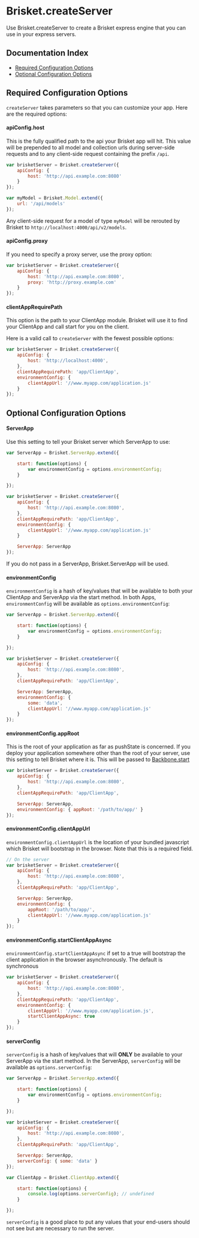 Brisket.createServer
==================
Use Brisket.createServer to create a Brisket express engine that you can use in your express servers.

## Documentation Index

* [Required Configuration Options](#required-configuration-options)
* [Optional Configuration Options](#optional-configuration-options)

## Required Configuration Options
`createServer` takes parameters so that you can customize your app. Here are the required options:

#### apiConfig.host
This is the fully qualified path to the api your Brisket app will hit. This value will be prepended to all model and collection urls during server-side requests and to any client-side request containing the prefix ```/api```.

```js
var brisketServer = Brisket.createServer({
    apiConfig: {
        host: 'http://api.example.com:8080'
    }
});

var myModel = Brisket.Model.extend({
    url: '/api/models'
});
```

Any client-side request for a model of type ```myModel``` will be rerouted by Brisket to ```http://localhost:4000/api/v2/models```.

#### apiConfig.proxy
If you need to specify a proxy server, use the proxy option:

```js
var brisketServer = Brisket.createServer({
    apiConfig: {
        host: 'http://api.example.com:8080',
        proxy: 'http://proxy.example.com'
    }
});
```

#### clientAppRequirePath
This option is the path to your ClientApp module. Brisket will use it to find your ClientApp and call start for you on the client.

Here is a valid call to `createServer` with the fewest possible options:

```js
var brisketServer = Brisket.createServer({
    apiConfig: {
        host: 'http://localhost:4000',
    },
    clientAppRequirePath: 'app/ClientApp',
    environmentConfig: {
        clientAppUrl: '//www.myapp.com/application.js'
    }
});
```

## Optional Configuration Options

#### ServerApp
Use this setting to tell your Brisket server which ServerApp to use:

```js
var ServerApp = Brisket.ServerApp.extend({

    start: function(options) {
        var environmentConfig = options.environmentConfig;
    }

});

var brisketServer = Brisket.createServer({
    apiConfig: {
        host: 'http://api.example.com:8080',
    },
    clientAppRequirePath: 'app/ClientApp',
    environmentConfig: {
        clientAppUrl: '//www.myapp.com/application.js'
    }

    ServerApp: ServerApp
});
```

If you do not pass in a ServerApp, Brisket.ServerApp will be used.

#### environmentConfig
`environmentConfig` is a hash of key/values that will be available to both your ClientApp and ServerApp via the start method. In both Apps, `environmentConfig` will be available as `options.environmentConfig`:

```js
var ServerApp = Brisket.ServerApp.extend({

    start: function(options) {
        var environmentConfig = options.environmentConfig;
    }

});

var brisketServer = Brisket.createServer({
    apiConfig: {
        host: 'http://api.example.com:8080',
    },
    clientAppRequirePath: 'app/ClientApp',

    ServerApp: ServerApp,
    environmentConfig: {
        some: 'data',
        clientAppUrl: '//www.myapp.com/application.js'
    }
});
```

#### environmentConfig.appRoot
This is the root of your application as far as pushState is concerned. If you deploy your application somewhere other than the root of your server, use this setting to tell Brisket where it is. This will be passed to [Backbone.start](http://backbonejs.org/#History-start)

```js
var brisketServer = Brisket.createServer({
    apiConfig: {
        host: 'http://api.example.com:8080',
    },
    clientAppRequirePath: 'app/ClientApp',

    ServerApp: ServerApp,
    environmentConfig: { appRoot: '/path/to/app/' }
});
```

#### environmentConfig.clientAppUrl
`environmentConfig.clientAppUrl` is the location of your bundled javascript which Brisket will bootstrap in the browser. Note that this is a required field.

```js
// On the server
var brisketServer = Brisket.createServer({
    apiConfig: {
        host: 'http://api.example.com:8080',
    },
    clientAppRequirePath: 'app/ClientApp',

    ServerApp: ServerApp,
    environmentConfig: {
        appRoot: '/path/to/app/',
        clientAppUrl: '//www.myapp.com/application.js'
    }
});
```

#### environmentConfig.startClientAppAsync
`environmentConfig.startClientAppAsync` if set to a true will bootstrap the client application in the browser asynchronously. The default is synchronous

```js
var brisketServer = Brisket.createServer({
    apiConfig: {
        host: 'http://api.example.com:8080',
    },
    clientAppRequirePath: 'app/ClientApp',
    environmentConfig: {
        clientAppUrl: '//www.myapp.com/application.js',
        startClientAppAsync: true
    }
});
```


#### serverConfig
`serverConfig` is a hash of key/values that will **ONLY** be available to your ServerApp via the start method. In the ServerApp, `serverConfig` will be available as `options.serverConfig`:

```js
var ServerApp = Brisket.ServerApp.extend({

    start: function(options) {
        var environmentConfig = options.environmentConfig;
    }

});

var brisketServer = Brisket.createServer({
    apiConfig: {
        host: 'http://api.example.com:8080',
    },
    clientAppRequirePath: 'app/ClientApp',

    ServerApp: ServerApp,
    serverConfig: { some: 'data' }
});

var ClientApp = Brisket.ClientApp.extend({

    start: function(options) {
        console.log(options.serverConfig); // undefined
    }

});
```

`serverConfig` is a good place to put any values that your end-users should not see but are necessary to run the server.
